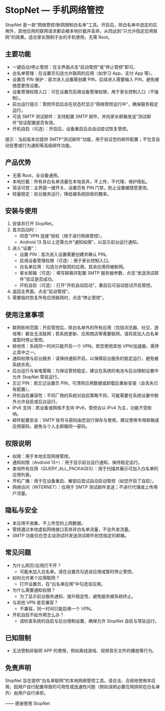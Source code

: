 # StopNet — 手机网络管控

StopNet 是一款“网络管控/断网限制白名单”工具。开启后，除白名单中选定的应用外，其他应用的联网请求都会被本地拦截并丢弃，从而达到“只允许指定应用联网”的效果。适合家长限制子女的手机使用，无需 Root。

## 主要功能

- 一键启动/停止管控：在主界面点击“启动管控”或“停止管控”即可。
- 白名单管理：在设置页勾选允许联网的应用（如学习 App、支付 App 等）。
- 设置页 PIN 保护：首次进入设置需创建 PIN，后续进入需要输入 PIN，避免被随意更改设置。
- 设备管理权限入口：可在设置页启用设备管理权限，用于家长控制入口（不强制）。
- 前台运行提示：管控开启后会在状态栏显示“网络管控运行中”，确保服务稳定运行。
- 可选 SMTP 测试邮件：支持配置 SMTP 邮件，并向家长邮箱发送“测试邮件”验证配置是否有效。
- 开机自启（可选）：开启后，设备重启后会自动尝试恢复管控。

提示：当前版本仅提供 SMTP“测试邮件”功能，用于验证您的邮件配置；不包含自动告警或行为通知等高级邮件功能。

## 产品优势

- 无需 Root，全设备通用。
- 本地拦截：所有非白名单流量在本地丢弃，不上传、不代理，保护隐私。
- 简洁可控：主界面一键开关，设置页有 PIN 门禁，防止设置被随意更改。
- 轻量稳定：前台服务运行，降低被系统回收的概率。

## 安装与使用

1. 安装并打开 StopNet。
2. 首次启动时：
   - 同意“VPN 连接”授权（用于进行网络管控）。
   - Android 13 及以上还需允许“通知权限”，以显示前台运行通知。
3. 进入“设置”：
   - 设置 PIN：首次进入设置需要创建并确认 PIN。
   - 启用设备管理权限（可选）：用于家长控制入口。
   - 白名单应用：勾选允许联网的应用，其余应用将被断网。
   - 家长邮箱（可选）：填写邮箱并配置 SMTP 服务器参数，点击“发送测试邮件”验证是否成功。
   - 开机自启（可选）：打开“开机自动启动”，重启后可自动尝试开启管控。
4. 返回主界面，点击“启动管控”。
5. 需要临时恢复所有应用联网时，点击“停止管控”。

## 使用注意事项

- 联网影响范围：开启管控后，除白名单外的所有应用（包括浏览器、社交、游戏等）都会无法联网；若系统更新、应用商店等需要联网，请将其加入白名单或暂时停止管控。
- 排他性：系统同一时间只能开启一个 VPN。若您使用其他 VPN/加速器，需停止其中之一。
- 通知权限与前台服务：请保持通知开启，以保障前台服务的稳定运行，避免被系统杀死。
- 后台运行与省电策略：为保证管控稳定，建议在系统的电池与后台限制设置中允许 StopNet 常驻运行。
- 忘记 PIN：若忘记设置页 PIN，可清除应用数据或卸载后重新安装（会丢失已有配置）。
- 开机自启兼容性：不同厂商的系统对自启策略不同，可能需要在系统设置中额外允许自启或后台运行。
- IPv6 支持：若设备或网络不支持 IPv6，管控会以 IPv4 为主，功能不受影响。
- 邮件配置安全：SMTP 账号与密码由您自行保存与使用，建议使用专用邮箱或应用密码，避免与个人主邮箱同一密码。

## 权限说明

- 权限：用于本地实现网络管控。
- 通知权限（Android 13+）：用于显示前台运行通知，保持稳定运行。
- 查询所有应用（QUERY_ALL_PACKAGES）：用于扫描并展示可加入白名单的应用列表。
- 开机广播：用于在设备重启、解锁后尝试自动启动管控（如您开启了自启）。
- 网络访问（INTERNET）：仅用于 SMTP 测试邮件发送；不进行代理或上传用户流量。

## 隐私与安全

- 本应用不收集、不上传您的上网数据。
- 管控通过本地虚拟网络接口丢弃非白名单流量，不会外发流量。
- SMTP 功能仅在您主动测试时发送测试邮件到您指定的邮箱。

## 常见问题

- 为什么网页/应用打不开？
  - 可能未加入白名单。请在设置页勾选该应用或暂时停止管控。
- 如何允许某个应用联网？
  - 打开设置页，在“白名单应用”中勾选该应用。
- 为什么需要通知权限？
  - 为了显示前台服务通知，提升稳定性，避免服务被系统终止。
- 与其他 VPN 是否兼容？
  - 不兼容。同一时间只能启用一个 VPN。
- 开机自启不起作用怎么办？
  - 请检查系统的自启与后台限制设置，确保允许 StopNet 自启与常驻运行。

## 已知限制

- 无法管制非联网 APP 的使用，例如离线游戏、视频音乐文件的播放等行为。

## 免责声明

StopNet 旨在提供“白名单联网”的本地网络管控工具。请合法、合规地使用本应用。因用户自行配置导致的可用性或连通性问题（例如误把必要应用排除在白名单外）由用户自行承担。

—— 感谢使用 StopNet
